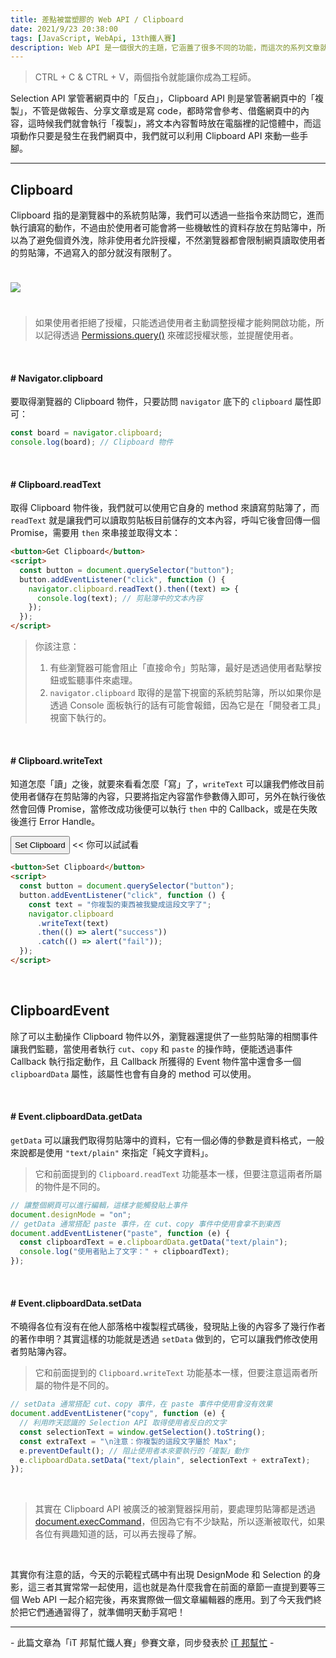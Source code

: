```yaml
---
title: 差點被當塑膠的 Web API / Clipboard
date: 2021/9/23 20:38:00
tags: [JavaScript, WebApi, 13th鐵人賽]
description: Web API 是一個很大的主題，它涵蓋了很多不同的功能，而這次的系列文章就是想要介紹那些深埋在 window 裡，你不曾發覺或是常常遺忘的 API，或許在你開發網頁的過程中有遇過一些特殊需求，當下雖然用了一些管用手法解決，但看完這次的系列文章，你可能會有新的靈感或發現。
---
```


> CTRL + C & CTRL + V，兩個指令就能讓你成為工程師。

Selection API 掌管著網頁中的「反白」，Clipboard API 則是掌管著網頁中的「複製」，不管是做報告、分享文章或是寫 code，都時常會參考、借鑑網頁中的內容，這時候我們就會執行「複製」，將文本內容暫時放在電腦裡的記憶體中，而這項動作只要是發生在我們網頁中，我們就可以利用 Clipboard API 來動一些手腳。

---

## Clipboard

Clipboard 指的是瀏覽器中的系統剪貼簿，我們可以透過一些指令來訪問它，進而執行讀寫的動作，不過由於使用者可能會將一些機敏性的資料存放在剪貼簿中，所以為了避免個資外洩，除非使用者允許授權，不然瀏覽器都會限制網頁讀取使用者的剪貼簿，不過寫入的部分就沒有限制了。

<img src="/img/content/webApi-10/clipboard.png" style="margin: 24px auto;" />

> 如果使用者拒絕了授權，只能透過使用者主動調整授權才能夠開啟功能，所以記得透過 [Permissions.query()](https://developer.mozilla.org/zh-CN/docs/Web/API/Permissions_API/Using_the_Permissions_API) 來確認授權狀態，並提醒使用者。

<br/>

#### # Navigator.clipboard

要取得瀏覽器的 Clipboard 物件，只要訪問 `navigator` 底下的 `clipboard` 屬性即可：

```javascript
const board = navigator.clipboard;
console.log(board); // Clipboard 物件
```

<br/>

#### # Clipboard.readText

取得 Clipboard 物件後，我們就可以使用它自身的 method 來讀寫剪貼簿了，而 `readText` 就是讓我們可以讀取剪貼板目前儲存的文本內容，呼叫它後會回傳一個 Promise，需要用 `then` 來串接並取得文本：

```html
<button>Get Clipboard</button>
<script>
  const button = document.querySelector("button");
  button.addEventListener("click", function () {
    navigator.clipboard.readText().then((text) => {
      console.log(text); // 剪貼簿中的文本內容
    });
  });
</script>
```

> 你該注意：
>
> 1. 有些瀏覽器可能會阻止「直接命令」剪貼簿，最好是透過使用者點擊按鈕或監聽事件來處理。
> 2. `navigator.clipboard` 取得的是當下視窗的系統剪貼簿，所以如果你是透過 Console 面板執行的話有可能會報錯，因為它是在「開發者工具」視窗下執行的。

<br/>

#### # Clipboard.writeText

知道怎麼「讀」之後，就要來看看怎麼「寫」了，`writeText` 可以讓我們修改目前使用者儲存在剪貼簿的內容，只要將指定內容當作參數傳入即可，另外在執行後依然會回傳 Promise，當修改成功後便可以執行 `then` 中的 Callback，或是在失敗後進行 Error Handle。

<button id="get" style="padding: 5px">Set Clipboard</button> << 你可以試試看

<script>
  const button = document.querySelector('#get');
  button.addEventListener('click', function() {
    const text = "你複製的東西被我變成這段文字了";
    navigator.clipboard.writeText(text)
      .then(() => alert("success"))
      .catch(() => alert("fail"))
  });
</script>

```html
<button>Set Clipboard</button>
<script>
  const button = document.querySelector("button");
  button.addEventListener("click", function () {
    const text = "你複製的東西被我變成這段文字了";
    navigator.clipboard
      .writeText(text)
      .then(() => alert("success"))
      .catch(() => alert("fail"));
  });
</script>
```

<br/>

## ClipboardEvent

除了可以主動操作 Clipboard 物件以外，瀏覽器還提供了一些剪貼簿的相關事件讓我們監聽，當使用者執行 `cut`、`copy` 和 `paste` 的操作時，便能透過事件 Callback 執行指定動作，且 Callback 所獲得的 Event 物件當中還會多一個 `clipboardData` 屬性，該屬性也會有自身的 method 可以使用。

<br/>

#### # Event.clipboardData.getData

`getData` 可以讓我們取得剪貼簿中的資料，它有一個必傳的參數是資料格式，一般來說都是使用 `"text/plain"` 來指定「純文字資料」。

> 它和前面提到的 `Clipboard.readText` 功能基本一樣，但要注意這兩者所屬的物件是不同的。

```javascript
// 讓整個網頁可以進行編輯，這樣才能觸發貼上事件
document.designMode = "on";
// getData 通常搭配 paste 事件，在 cut、copy 事件中使用會拿不到東西
document.addEventListener("paste", function (e) {
  const clipboardText = e.clipboardData.getData("text/plain");
  console.log("使用者貼上了文字：" + clipboardText);
});
```

<br/>

#### # Event.clipboardData.setData

不曉得各位有沒有在他人部落格中複製程式碼後，發現貼上後的內容多了幾行作者的著作申明？其實這樣的功能就是透過 `setData` 做到的，它可以讓我們修改使用者剪貼簿內容。

> 它和前面提到的 `Clipboard.writeText` 功能基本一樣，但要注意這兩者所屬的物件是不同的。

```javascript
// setData 通常搭配 cut、copy 事件，在 paste 事件中使用會沒有效果
document.addEventListener("copy", function (e) {
  // 利用昨天認識的 Selection API 取得使用者反白的文字
  const selectionText = window.getSelection().toString();
  const extraText = "\n注意：你複製的這段文字屬於 Max";
  e.preventDefault(); // 阻止使用者本來要執行的「複製」動作
  e.clipboardData.setData("text/plain", selectionText + extraText);
});
```

<br/>

> 其實在 Clipboard API 被廣泛的被瀏覽器採用前，要處理剪貼簿都是透過 [document.execCommand](https://developer.mozilla.org/zh-CN/docs/Web/API/Document/execCommand)，但因為它有不少缺點，所以逐漸被取代，如果各位有興趣知道的話，可以再去搜尋了解。

<br/>

其實你有注意的話，今天的示範程式碼中有出現 DesignMode 和 Selection 的身影，這三者其實常常一起使用，這也就是為什麼我會在前面的章節一直提到要等三個 Web API 一起介紹完後，再來實際做一個文章編輯器的應用。到了今天我們終於把它們通通習得了，就準備明天動手寫吧！

---

\- 此篇文章為「iT 邦幫忙鐵人賽」參賽文章，同步發表於 [iT 邦幫忙](https://ithelp.ithome.com.tw/articles/10271977) -
